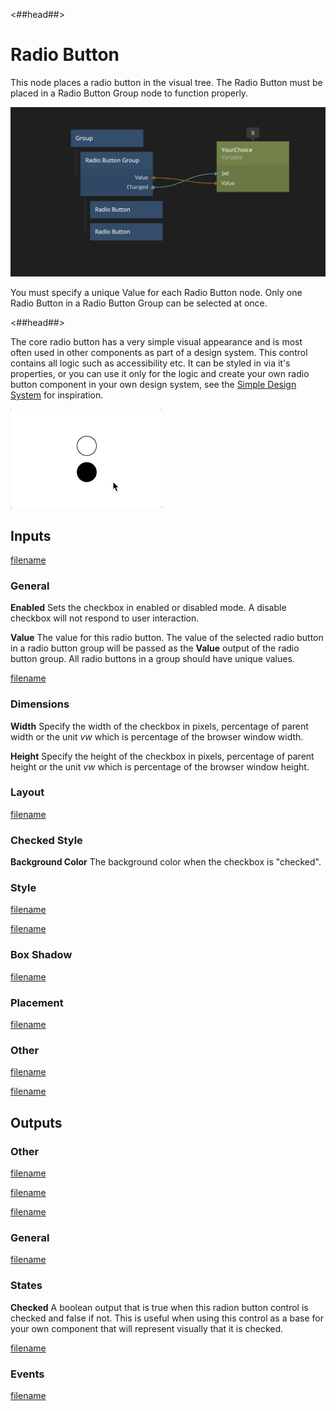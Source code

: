 <##head##>

# Radio Button

This node places a radio button in the visual tree. The <span class="ndl-node">Radio Button</span> must be placed in a <span class="ndl-node">Radio Button Group</span> node to function properly.

![](./radiobutton.png ':class=img-size-l')

You must specify a unique <span class="ndl-data">Value</span> for each <span class="ndl-node">Radio Button</span> node. Only one <span class="ndl-node">Radio Button</span> in a <span class="ndl-node">Radio Button Group</span> can be selected at once.

<##head##>

The core radio button has a very simple visual appearance and is most often used in other components as part of a design system. This control contains all logic such as accessibility etc. It can be styled in via it's properties, or you can use it only for the logic and create your own radio button component in your own design system, see the [Simple Design System](/modules/sds-v3/) for inspiration.

![](./radiobutton.gif ':class=img-size-s')

## Inputs

[filename](../../visual/margin-only.md ':include')

### General

**Enabled**
Sets the checkbox in enabled or disabled mode. A disable checkbox will not respond to user interaction.

**Value**
The value for this radio button. The value of the selected radio button in a radio button group will be passed as the **Value** output of the radio button group. All radio buttons in a group should have unique values.

[filename](../../visual/alignment.md ':include')

### Dimensions

**Width**
Specify the width of the checkbox in pixels, percentage of parent width or the unit _vw_ which is percentage of the browser window width.

**Height**
Specify the height of the checkbox in pixels, percentage of parent height or the unit _vw_ which is percentage of the browser window height.

### Layout

[filename](../../visual/position.md ':include')

### Checked Style

**Background Color**
The background color when the checkbox is "checked".

### Style

[filename](../../visual/visibility-styles.md ':include')

[filename](../../visual/bg-and-border-styles.md ':include')

### Box Shadow

[filename](../../visual/box-shadow-styles.md ':include')

### Placement

[filename](../../visual/placement-styles.md ':include')

### Other

[filename](../../visual/pointer-events-and-mounted.md ':include')

[filename](../../advanced-style.md ':include')

## Outputs

### Other

[filename](../../visual/child-index-and-this-outputs.md ':include')

[filename](../../visual/bounding-box-outputs.md ':include')

[filename](../../visual/mounted-outputs.md ':include')

### General

[filename](../../visual/control-id-output.md ':include')

### States

**Checked**
A boolean output that is true when this radion button control is checked and false if not. This is useful when using this control as a base for your own component that will represent visually that it is checked.

[filename](../../visual/control-states-outputs.md ':include')

### Events

[filename](../../visual/control-events-outputs.md ':include')
